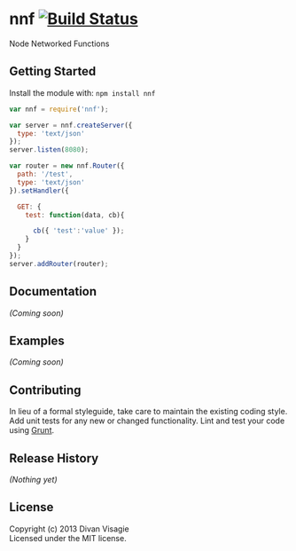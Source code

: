 # nnf [![Build Status](https://secure.travis-ci.org/divanvisagie/nnf.png?branch=master)](http://travis-ci.org/divanvisagie/nnf)

Node Networked Functions

## Getting Started
Install the module with: `npm install nnf`

```javascript
var nnf = require('nnf');

var server = nnf.createServer({
  type: 'text/json'
});
server.listen(8080);

var router = new nnf.Router({
  path: '/test',
  type: 'text/json'
}).setHandler({

  GET: {
    test: function(data, cb){

      cb({ 'test':'value' });
    }
  }
});
server.addRouter(router);

```

## Documentation
_(Coming soon)_

## Examples
_(Coming soon)_

## Contributing
In lieu of a formal styleguide, take care to maintain the existing coding style. Add unit tests for any new or changed functionality. Lint and test your code using [Grunt](http://gruntjs.com/).

## Release History
_(Nothing yet)_

## License
Copyright (c) 2013 Divan Visagie  
Licensed under the MIT license.
